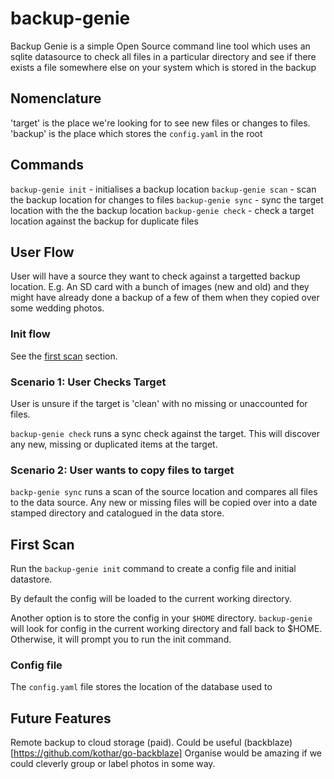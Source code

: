 # backup-genie

Backup Genie is a simple Open Source command line tool which uses an sqlite
datasource to check all files in a particular directory and see if there exists
a file somewhere else on your system which is stored in the backup

## Nomenclature

'target' is the place we're looking for to see new files or changes to files.
'backup' is the place which stores the `config.yaml` in the root

## Commands

`backup-genie init` - initialises a backup location
`backup-genie scan` - scan the backup location for changes to files
`backup-genie sync` - sync the target location with the the backup location
`backup-genie check` - check a target location against the backup for duplicate files

## User Flow

User will have a source they want to check against a targetted backup location.
E.g. An SD card with a bunch of images (new and old) and they might have
already done a backup of a few of them when they copied over some wedding
photos.

### Init flow

See the [first scan](http://yeah.com) section. 

### Scenario 1: User Checks Target

User is unsure if the target is 'clean' with no missing or unaccounted for
files.

`backup-genie check` runs a sync check against the target. This will discover
any new, missing or duplicated items at the target.

### Scenario 2: User wants to copy files to target

`backp-genie sync` runs a scan of the source location and compares all files
to the data source. Any new or missing files will be copied over into a date
stamped directory and catalogued in the data store.

## First Scan

Run the `backup-genie init` command to create a config file and initial
datastore.

By default the config will be loaded to the current working directory.

Another option is to store the config in your `$HOME` directory. `backup-genie`
will look for config in the current working directory and fall back to $HOME.
Otherwise, it will prompt you to run the init command.

### Config file

The `config.yaml` file stores the location of the database used to 

## Future Features

Remote backup to cloud storage (paid).
Could be useful (backblaze)[https://github.com/kothar/go-backblaze]
Organise would be amazing if we could cleverly group or label photos in some
way.